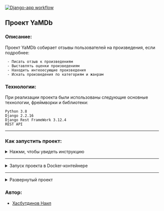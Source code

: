 [![Django-app workflow](https://github.com/naelsa/yamdb_final/actions/workflows/yamdb_workflow.yml/badge.svg)](https://github.com/naelsa/yamdb_final/actions/workflows/yamdb_workflow.yml)
## Проект YaMDb

### Описание:
Проект YaMDb собирает отзывы пользователей на произведения, если подробнее:
```
 - Писать отзыв к произведениям
 - Выставлять оценки произведениям
 - Находить интеоесующие произведения
 - Искать произведения по категориям и жанрам
 ```

### Технологии:
При реализации проекта были использованы следующие основные технологии, фреймворки и библиотеки:

```
Python 3.8
Django 2.2.16
Django Rest FrameWork 3.12.4
REST API
```
___

### Как запустить проект:

<details>
  <summary markdown="span">Нажми, чтобы увидеть инструкцию</summary>
 
 -------

Клонировать репозиторий и перейти в него в командной строке:

```
git clone git@github.com:naelsa/api_yamdb.git
```

```
cd api_yamdb
```

Cоздать и активировать виртуальное окружение:

```
python3 -m venv env
```

```
source env/bin/activate
```

```
python3 -m pip install --upgrade pip
```

Установить зависимости из файла requirements.txt:

```
pip install -r requirements.txt
```

Выполнить миграции:

```
python3 manage.py migrate
```

Импортировать данные:

```
python3 manage.py loaddata fixtures.json
```

Запустить проект:

```
python3 manage.py runserver
```

</details>

_____

<details>
  <summary markdown="span">Запуск проекта в Docker-контейнере</summary>
 
 ------

Заполнить переменные окружения в `.env`
```
DB_ENGINE=django.db.backends.postgresql # указываем, что работаем с postgresql
DB_NAME=postgres # имя базы данных
POSTGRES_USER=postgres # логин для подключения к базе данных
POSTGRES_PASSWORD=postgres # пароль для подключения к БД (установите свой)
DB_HOST=db # название сервиса (контейнера)
DB_PORT=5432 # порт для подключения к БД
 
```

Запустить `docker-compose` командой:

```
docker-compose up -d --build

```

Собрать статику и выполнить миграции, создать суперпользователя:

```
docker-compose exec web python manage.py migrate --noinput
docker-compose exec web python manage.py createsuperuser
docker-compose exec web python manage.py collectstatic --no-input

```

Импортировать тестовые данные:

```
docker-compose exec web python manage.py loaddata fixtures.json
```
  
</details>


_____

<details>
  <summary markdown="span">Развернутый проект</summary>
 
 ------

### [Проект](http://51.250.77.133/)

### [API-документация](http://51.250.77.133/redoc/)


  
</details>


### Автор:
- [Хасбутдинов Наил](https://github.com/naelsa)